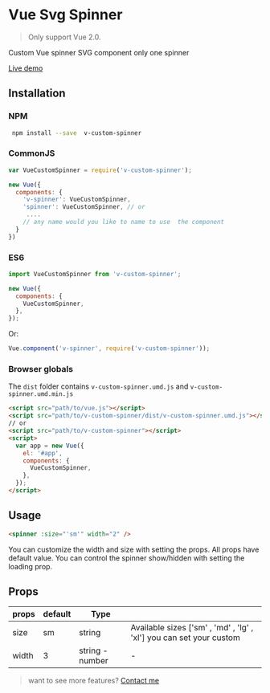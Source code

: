 # Vue Svg Spinner

> Only support Vue 2.0.

Custom Vue spinner SVG component only one spinner

[Live demo](https://vue-custom-spinner.netlify.app)

## Installation

### NPM

```bash
 npm install --save  v-custom-spinner
```

### CommonJS

```js
var VueCustomSpinner = require('v-custom-spinner');

new Vue({
  components: {
    'v-spinner': VueCustomSpinner,
    'spinner': VueCustomSpinner, // or
     ....
    // any name would you like to name to use  the component
  }
})
```

### ES6

```js
import VueCustomSpinner from 'v-custom-spinner';

new Vue({
  components: {
    VueCustomSpinner,
  },
});
```

Or:

```js
Vue.component('v-spinner', require('v-custom-spinner'));
```

### Browser globals

The `dist` folder contains `v-custom-spinner.umd.js` and `v-custom-spinner.umd.min.js`

```html
<script src="path/to/vue.js"></script>
<script src="path/to/v-custom-spinner/dist/v-custom-spinner.umd.js"></script>
// or
<script src="path/to/v-custom-spinner"></script>
<script>
  var app = new Vue({
    el: '#app',
    components: {
      VueCustomSpinner,
    },
  });
</script>
```

## Usage

```html
<spinner :size="'sm'" width="2" />
```

You can customize the width and size with setting the props. All props have default value. You can control the spinner show/hidden with setting the loading prop.

## Props

| props | default | Type            |                                                                     |
| ----- | ------- | --------------- | ------------------------------------------------------------------- |
| size  | sm      | string          | Available sizes ['sm' , 'md' , 'lg' , 'xl'] you can set your custom |
| width | 3       | string - number | -                                                                   |

> want to see more features? [Contact me](https://own-portfolio-tree.vercel.app)

